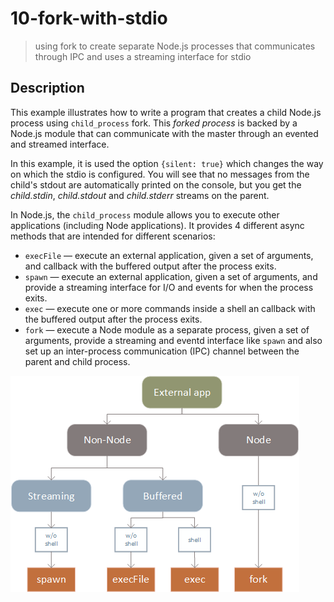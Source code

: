 # 10-fork-with-stdio

> using fork to create separate Node.js processes that communicates through IPC and uses a streaming interface for stdio

## Description

This example illustrates how to write a program that creates a child Node.js process using `child_process` fork. 
This *forked process* is backed by a Node.js module that can communicate with the master through an evented  and streamed interface.

In this example, it is used the option `{silent: true}` which changes the way on which the stdio is configured.
You will see that no messages from the child's stdout are automatically printed on the console, but you get the *child.stdin*, *child.stdout* and *child.stderr* streams on the parent.


In Node.js, the `child_process` module allows you to execute other applications (including Node applications).
It provides 4 different async methods that are intended for different scenarios:
+ `execFile` &mdash; execute an external application, given a set of arguments, and callback with the buffered output after the process exits.
+ `spawn` &mdash; execute an external application, given a set of arguments, and provide a streaming interface for I/O and events for when the process exits.
+ `exec` &mdash; execute one or more commands inside a shell an callback with the buffered output after the process exits.
+ `fork` &mdash; execute a Node module as a separate process, given a set of arguments, provide a streaming and eventd interface like `spawn` and also set up an inter-process communication (IPC) channel between the parent and child process.

![child_process methods diagram](./child_process.png)